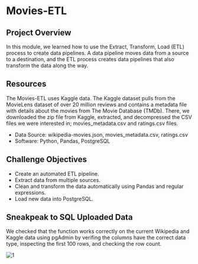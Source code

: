 # Movies-ETL

## Project Overview

In this module, we learned how to use the Extract, Transform, Load (ETL) process to create data pipelines. A data pipeline moves data from a source to a destination, and the ETL process creates data pipelines that also transform the data along the way. 

## Resources

The Movies-ETL uses Kaggle data. The Kaggle dataset pulls from the MovieLens dataset of over 20 million reviews and contains a metadata file with details about the movies from The Movie Database (TMDb). There, we downloaded the zip file from Kaggle, extracted, and decompressed the CSV files we were interested in; movies_metadata.csv and ratings.csv files.

* Data Source: wikipedia-movies.json, movies_metadata.csv, ratings.csv
* Software: Python, Pandas, PostgreSQL

## Challenge Objectives

* Create an automated ETL pipeline.
* Extract data from multiple sources.
* Clean and transform the data automatically using Pandas and regular expressions.
* Load new data into PostgreSQL.

## Sneakpeak to SQL Uploaded Data

We checked that the function works correctly on the current Wikipedia and Kaggle data using pgAdmin by verifing the columns have the correct data type, inspecting the first 100 rows, and checking the row count.

![1](https://user-images.githubusercontent.com/73450637/102001607-fe6f6500-3cc1-11eb-82a6-e9e90c6efe2f.png)



